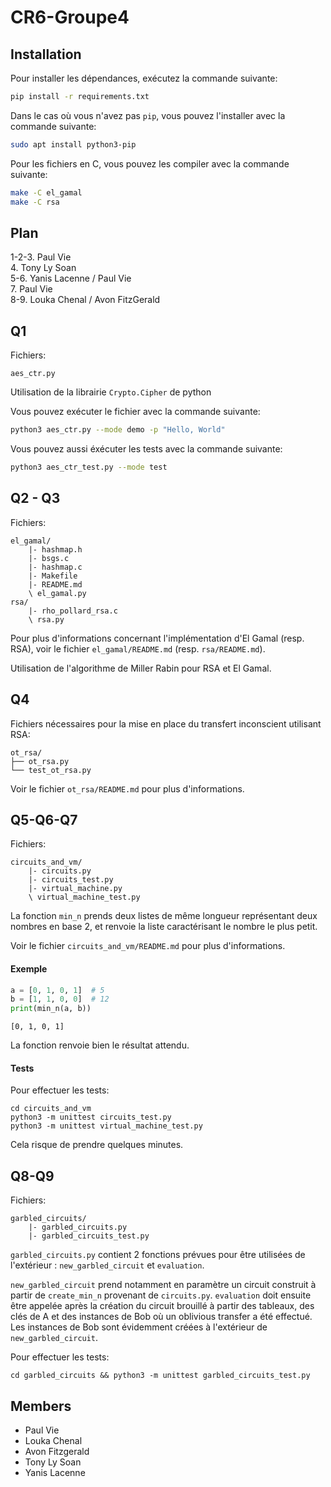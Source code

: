 # CR6-Groupe4

## Installation

Pour installer les dépendances, exécutez la commande suivante:
```bash
pip install -r requirements.txt
```
Dans le cas où vous n'avez pas `pip`, vous pouvez l'installer avec la commande suivante:
```bash
sudo apt install python3-pip
```
Pour les fichiers en C, vous pouvez les compiler avec la commande suivante:
```bash
make -C el_gamal
make -C rsa
```

## Plan

1-2-3. Paul Vie  
4. Tony Ly Soan  
5-6. Yanis Lacenne / Paul Vie  
7. Paul Vie  
8-9. Louka Chenal / Avon FitzGerald

## Q1
Fichiers:
```
aes_ctr.py
```

Utilisation de la librairie `Crypto.Cipher` de python

Vous pouvez exécuter le fichier avec la commande suivante:
```bash
python3 aes_ctr.py --mode demo -p "Hello, World"
```
Vous pouvez aussi éxécuter les tests avec la commande suivante:
```bash 
python3 aes_ctr_test.py --mode test
```

## Q2 - Q3
Fichiers:
```
el_gamal/
    |- hashmap.h
    |- bsgs.c
    |- hashmap.c
    |- Makefile
    |- README.md
    \ el_gamal.py
rsa/
    |- rho_pollard_rsa.c
    \ rsa.py
```

Pour plus d'informations concernant l'implémentation d'El Gamal (resp. RSA), voir le fichier `el_gamal/README.md` (resp. `rsa/README.md`).

Utilisation de l'algorithme de Miller Rabin pour RSA et El Gamal.

## Q4

Fichiers nécessaires pour la mise en place du transfert inconscient utilisant RSA:
```
ot_rsa/
├── ot_rsa.py
└── test_ot_rsa.py
```

Voir le fichier `ot_rsa/README.md` pour plus d'informations.

## Q5-Q6-Q7

Fichiers:
```
circuits_and_vm/
    |- circuits.py
    |- circuits_test.py
    |- virtual_machine.py
    \ virtual_machine_test.py
```

La fonction `min_n` prends deux listes de même longueur représentant deux nombres en base 2, et renvoie la liste caractérisant le nombre le plus petit.

Voir le fichier `circuits_and_vm/README.md` pour plus d'informations.

#### Exemple
```py
a = [0, 1, 0, 1]  # 5
b = [1, 1, 0, 0]  # 12
print(min_n(a, b))
```
```
[0, 1, 0, 1]
```
La fonction renvoie bien le résultat attendu.

#### Tests

Pour effectuer les tests:
```
cd circuits_and_vm
python3 -m unittest circuits_test.py
python3 -m unittest virtual_machine_test.py
```
Cela risque de prendre quelques minutes.

## Q8-Q9

Fichiers:
```
garbled_circuits/
    |- garbled_circuits.py
    |- garbled_circuits_test.py
```
`garbled_circuits.py` contient 2 fonctions prévues pour être utilisées de l'extérieur : `new_garbled_circuit` et `evaluation`.

`new_garbled_circuit` prend notamment en paramètre un circuit construit à partir de `create_min_n` provenant de `circuits.py`.
`evaluation` doit ensuite être appelée après la création du circuit brouillé à partir des tableaux, des clés de A et des instances de Bob où un oblivious transfer a été effectué.
Les instances de Bob sont évidemment créées à l'extérieur de `new_garbled_circuit`.

Pour effectuer les tests:
```
cd garbled_circuits && python3 -m unittest garbled_circuits_test.py

```
## Members

- Paul Vie
- Louka Chenal
- Avon Fitzgerald
- Tony Ly Soan
- Yanis Lacenne
